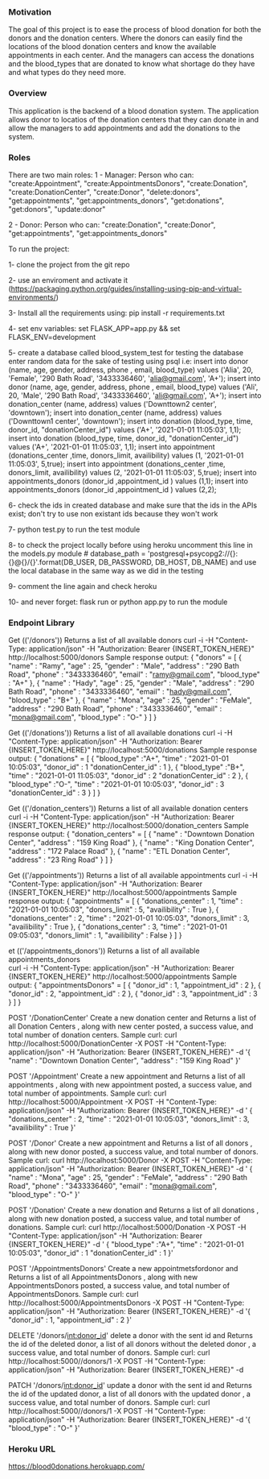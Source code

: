 ### Motivation
The goal of this project is to ease the process of blood donation for both the donors and the donation centers. Where the donors can easily find the locations of the blood donation centers and know the available appointments in each center. And the managers can access the donations and the blood_types that are donated to know what shortage do they have and what types do they need more.

### Overview
This application is the backend of a blood donation system. The application allows donor to locatios of the donation centers that they can donate in and allow the managers to add appointments and add the donations to the system.

### Roles
There are two main roles:
1 - Manager: Person who can:
  "create:Appointment",
    "create:AppointmentsDonors",
    "create:Donation",
    "create:DonationCenter",
    "create:Donor",
    "delete:donors",
    "get:appointments",
    "get:appointments_donors",
    "get:donations",
    "get:donors",
    "update:donor"

2 - Donor: Person who can:
    "create:Donation",
    "create:Donor",
    "get:appointments",
    "get:appointments_donors"


  To run the project:

  1- clone the project from the git repo 

  2- use an enviroment and activate it (https://packaging.python.org/guides/installing-using-pip-and-virtual-environments/)

  3- Install all the requirements using:  pip install -r requirements.txt

  4- set env variables: set FLASK_APP=app.py && set FLASK_ENV=development

  5- create a database called blood_system_test for testing the database
  enter random data for the sake of testing using psql
  i.e: 
   insert into donor (name, age, gender, address, phone , email, blood_type) values ('Alia', 20, 'Female', '290 Bath Road', '3433336460', 'alia@gmail.com', 'A+');
 insert into donor (name, age, gender, address, phone , email, blood_type) values ('Ali', 20, 'Male', '290 Bath Road', '3433336460', 'ali@gmail.com', 'A+');
 insert into donation_center (name, address) values ('Downttown2 center', 'downtown');
 insert into donation_center (name, address) values ('Downttown1 center', 'downtown');
 insert into donation (blood_type, time, donor_id, "donationCenter_id") values ('A+', '2021-01-01 11:05:03', 1,1);
  insert into donation (blood_type, time, donor_id, "donationCenter_id") values ('A+', '2021-01-01 11:05:03', 1,1);
  insert into appointment (donations_center ,time, donors_limit, availibility) values (1, '2021-01-01 11:05:03', 5,true);
   insert into appointment (donations_center ,time, donors_limit, availibility) values (2, '2021-01-01 11:05:03', 5,true);
    insert into appointments_donors (donor_id ,appointment_id ) values (1,1);
 insert into appointments_donors (donor_id ,appointment_id ) values (2,2);

6- check the ids in created database and make sure that the ids in the APIs exist; don't try to use non existant ids because they won't work 

7- python test.py to run the test module

8- to check the project locally before using heroku uncomment this line in the models.py module # database_path = 'postgresql+psycopg2://{}:{}@{}/{}'.format(DB_USER, DB_PASSWORD, DB_HOST, DB_NAME) and use the local database in the same way as we did in the testing

9- comment the line again and check heroku 

10- and never forget: flask run or python app.py to run the module 

### Endpoint Library

Get (('/donors'))
Returns a list of all available donors
curl -i -H "Content-Type: application/json" -H "Authorization: Bearer {INSERT_TOKEN_HERE}" http://localhost:5000/donors 
Sample response output:
{
  "donors" = [
    {
        "name" : "Ramy",
        "age" : 25,
        "gender" : "Male",
        "address" : "290 Bath Road",
        "phone" : "3433336460",
        "email" : "ramy@gmail.com",
        "blood_type" : "A+"
    },
    {
        "name" : "Hady",
        "age" : 25,
        "gender" : "Male",
        "address" : "290 Bath Road",
        "phone" : "3433336460",
        "email" : "hady@gmail.com",
        "blood_type" : "B+"
    }, 
    {
        "name" : "Mona",
        "age" : 25,
        "gender" : "FeMale",
        "address" : "290 Bath Road",
        "phone" : "3433336460",
        "email" : "mona@gmail.com",
        "blood_type" : "O-"
    }
]
}

Get (('/donations'))
Returns a list of all available donations
curl -i -H "Content-Type: application/json" -H "Authorization: Bearer {INSERT_TOKEN_HERE}" http://localhost:5000/donations 
Sample response output:
{
  "donations" = [
    {
        "blood_type" :"A+",
        "time" : "2021-01-01 10:05:03",
         "donor_id" :  1
         "donationCenter_id" : 1
    }, 
    {
        "blood_type" :"B+",
        "time" : "2021-01-01 11:05:03",
         "donor_id" :  2
         "donationCenter_id" : 2
    },
    {
        "blood_type" :"O-",
        "time" : "2021-01-01 10:05:03",
         "donor_id" :  3
         "donationCenter_id" : 3
    }
]
}



Get (('/donation_centers'))
Returns a list of all available donation centers 
curl -i -H "Content-Type: application/json" -H "Authorization: Bearer {INSERT_TOKEN_HERE}" http://localhost:5000/donation_centers 
Sample response output:
{
  "donation_centers" = [
    {
        "name" : "Downtown Donation Center",
        "address" : "159 King Road"
    },
    {
        "name" : "King Donation Center",
        "address" : "172 Palace Road"
    },
    {
        "name" : "ETL Donation Center",
        "address" : "23 Ring Road"
    }
]
}


Get (('/appointments'))
Returns a list of all available appointments 
curl -i -H "Content-Type: application/json" -H "Authorization: Bearer {INSERT_TOKEN_HERE}" http://localhost:5000/appointments 
Sample response output:
{
  "appointments" = [
    {
        "donations_center" : 1,
        "time" : "2021-01-01 10:05:03",
        "donors_limit" : 5,
        "availibility" : True
    },
    {
        "donations_center" : 2,
        "time" : "2021-01-01 10:05:03",
        "donors_limit" : 3,
        "availibility" : True
    },
    {
        "donations_center" : 3,
        "time" : "2021-01-01 09:05:03",
        "donors_limit" : 1,
        "availibility" : False
    }
]
}


et (('/appointments_donors'))
Returns a list of all available appointments_donors  
curl -i -H "Content-Type: application/json" -H "Authorization: Bearer {INSERT_TOKEN_HERE}" http://localhost:5000/appointments 
Sample output:
{
  "appointmentsDonors" = [
    {
        "donor_id" : 1,
        "appointment_id" : 2 
    }, 
        {
        "donor_id" : 2,
        "appointment_id" : 2 
    },    {
        "donor_id" : 3,
        "appointment_id" : 3 
    }
]
}


POST '/DonationCenter'
Create a new donation center and Returns a list of all Donation Centers , along with new center posted, a success value, and total number of donation centers.
Sample curl: 
curl http://localhost:5000/DonationCenter -X POST -H "Content-Type: application/json" -H "Authorization: Bearer {INSERT_TOKEN_HERE}" -d '{
        "name" : "Downtown Donation Center",
        "address" : "159 King Road"
    }'



POST '/Appointment'
Create a new appointment and Returns a list of all  appointments , along with new appointment posted, a success value, and total number of appointments.
Sample curl: 
curl http://localhost:5000/Appointment -X POST -H "Content-Type: application/json" -H "Authorization: Bearer {INSERT_TOKEN_HERE}" -d '    {
        "donations_center" : 2,
        "time" : "2021-01-01 10:05:03",
        "donors_limit" : 3,
        "availibility" : True
    }'



POST '/Donor'
Create a new appointment and Returns a list of all  donors , along with new donor posted, a success value, and total number of donors.
Sample curl: 
curl http://localhost:5000/Donor -X POST -H "Content-Type: application/json" -H "Authorization: Bearer {INSERT_TOKEN_HERE}" -d ' {
        "name" : "Mona",
        "age" : 25,
        "gender" : "FeMale",
        "address" : "290 Bath Road",
        "phone" : "3433336460",
        "email" : "mona@gmail.com",
        "blood_type" : "O-"
    }'




POST '/Donation'
Create a new donation and Returns a list of all  donations , along with new donation posted, a success value, and total number of donations.
Sample curl: 
curl http://localhost:5000/Donation -X POST -H "Content-Type: application/json" -H "Authorization: Bearer {INSERT_TOKEN_HERE}" -d '     {
        "blood_type" :"A+",
        "time" : "2021-01-01 10:05:03",
         "donor_id" :  1
         "donationCenter_id" : 1
    }'


POST '/AppointmentsDonors'
Create a new appointmetsfordonor and Returns a list of all  AppointmentsDonors , along with new AppointmentsDonors posted, a success value, and total number of AppointmentsDonors.
Sample curl: 
curl http://localhost:5000/AppointmentsDonors -X POST -H "Content-Type: application/json" -H "Authorization: Bearer {INSERT_TOKEN_HERE}" -d '{
        "donor_id" : 1,
        "appointment_id" : 2 
    }'


DELETE '/donors/<int:donor_id>'
delete a  donor with the sent id  and Returns  the id of the deleted donor, a list of all  donors without the deleted donor , a success value, and total number of donors.
Sample curl: 
curl http://localhost:5000//donors/1 -X POST -H "Content-Type: application/json" -H "Authorization: Bearer {INSERT_TOKEN_HERE}" -d


PATCH '/donors/<int:donor_id>'
update a  donor with the sent id  and Returns  the id of the updated donor, a list of all  donors with the updated donor , a success value, and total number of donors.
Sample curl: 
curl http://localhost:5000//donors/1 -X POST -H "Content-Type: application/json" -H "Authorization: Bearer {INSERT_TOKEN_HERE}" -d '{ "blood_type" : "O-"
    }'


### Heroku URL
https://blood0donations.herokuapp.com/



